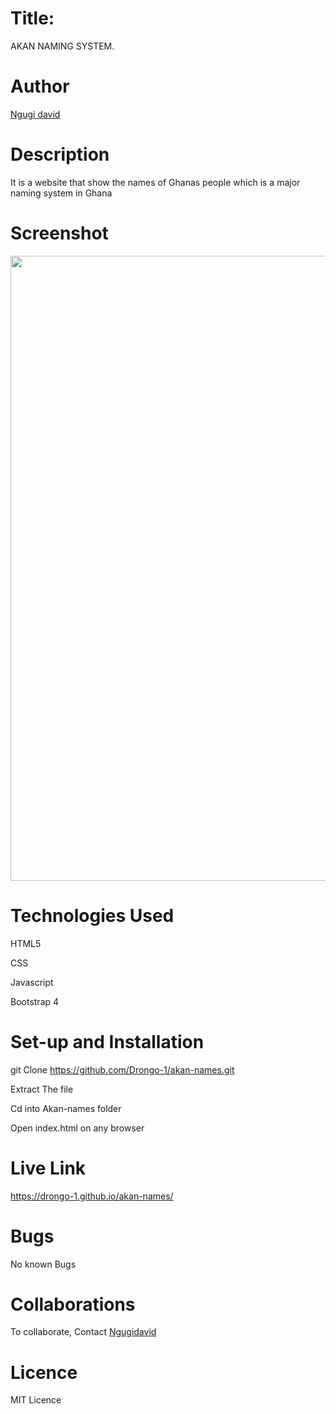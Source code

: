 # Title:
AKAN NAMING SYSTEM.


# Author
[Ngugi david](https://github.com/Drongo-1)


# Description
It is a website that show the names of Ghanas people which is a major naming system in Ghana

# Screenshot
<image src="https://github.com/Drongo-1/akan-names/blob/master/images/akan screenshot.png?raw=true" width="1000">
  
# Technologies Used
HTML5

CSS

Javascript

Bootstrap 4

# Set-up and Installation
git Clone https://github.com/Drongo-1/akan-names.git

Extract The file

Cd into Akan-names folder

Open index.html on any browser

# Live Link
https://drongo-1.github.io/akan-names/

# Bugs
No known Bugs

# Collaborations
To collaborate, Contact [Ngugidavid](ngugidavid46@gmail.com)

# Licence
MIT Licence

